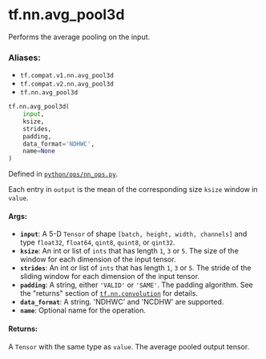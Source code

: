 <div itemscope itemtype="http://developers.google.com/ReferenceObject">
<meta itemprop="name" content="tf.nn.avg_pool3d" />
<meta itemprop="path" content="Stable" />
</div>

# tf.nn.avg_pool3d

Performs the average pooling on the input.

### Aliases:

* `tf.compat.v1.nn.avg_pool3d`
* `tf.compat.v2.nn.avg_pool3d`
* `tf.nn.avg_pool3d`

``` python
tf.nn.avg_pool3d(
    input,
    ksize,
    strides,
    padding,
    data_format='NDHWC',
    name=None
)
```



Defined in [`python/ops/nn_ops.py`](/code/stable/tensorflow/python/ops/nn_ops.py).

<!-- Placeholder for "Used in" -->

Each entry in `output` is the mean of the corresponding size `ksize`
window in `value`.

#### Args:


* <b>`input`</b>: A 5-D `Tensor` of shape `[batch, height, width, channels]` and type
  `float32`, `float64`, `qint8`, `quint8`, or `qint32`.
* <b>`ksize`</b>: An int or list of `ints` that has length `1`, `3` or `5`. The size of
  the window for each dimension of the input tensor.
* <b>`strides`</b>: An int or list of `ints` that has length `1`, `3` or `5`. The
  stride of the sliding window for each dimension of the input tensor.
* <b>`padding`</b>: A string, either `'VALID'` or `'SAME'`. The padding algorithm.
  See the "returns" section of <a href="../../tf/nn/convolution.md"><code>tf.nn.convolution</code></a> for details.
* <b>`data_format`</b>: A string. 'NDHWC' and 'NCDHW' are supported.
* <b>`name`</b>: Optional name for the operation.


#### Returns:

A `Tensor` with the same type as `value`.  The average pooled output tensor.
